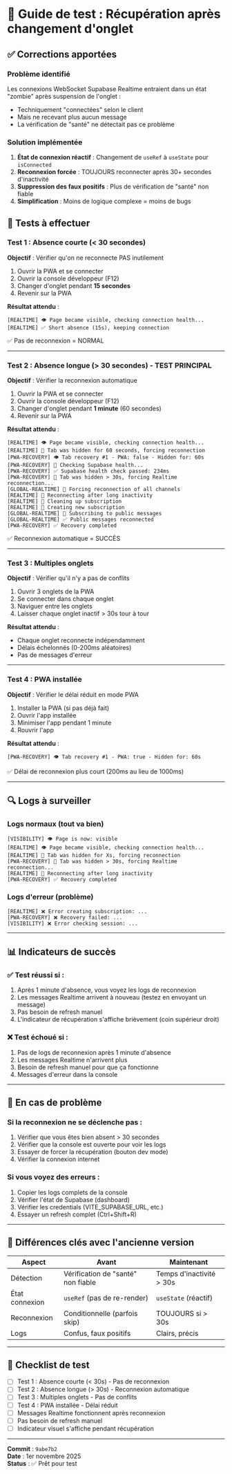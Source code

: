# 🧪 Guide de test : Récupération après changement d'onglet

## ✅ Corrections apportées

### Problème identifié
Les connexions WebSocket Supabase Realtime entraient dans un état "zombie" après suspension de l'onglet :
- Techniquement "connectées" selon le client
- Mais ne recevant plus aucun message
- La vérification de "santé" ne détectait pas ce problème

### Solution implémentée
1. **État de connexion réactif** : Changement de `useRef` à `useState` pour `isConnected`
2. **Reconnexion forcée** : TOUJOURS reconnecter après 30+ secondes d'inactivité
3. **Suppression des faux positifs** : Plus de vérification de "santé" non fiable
4. **Simplification** : Moins de logique complexe = moins de bugs

## 🧪 Tests à effectuer

### Test 1 : Absence courte (< 30 secondes)
**Objectif** : Vérifier qu'on ne reconnecte PAS inutilement

1. Ouvrir la PWA et se connecter
2. Ouvrir la console développeur (F12)
3. Changer d'onglet pendant **15 secondes**
4. Revenir sur la PWA

**Résultat attendu** :
```
[REALTIME] 👁️ Page became visible, checking connection health...
[REALTIME] ✅ Short absence (15s), keeping connection
```
✅ Pas de reconnexion = NORMAL

---

### Test 2 : Absence longue (> 30 secondes) - TEST PRINCIPAL
**Objectif** : Vérifier la reconnexion automatique

1. Ouvrir la PWA et se connecter
2. Ouvrir la console développeur (F12)
3. Changer d'onglet pendant **1 minute** (60 secondes)
4. Revenir sur la PWA

**Résultat attendu** :
```
[REALTIME] 👁️ Page became visible, checking connection health...
[REALTIME] 🏥 Tab was hidden for 60 seconds, forcing reconnection
[PWA-RECOVERY] 👁️ Tab recovery #1 - PWA: false - Hidden for: 60s
[PWA-RECOVERY] 🏥 Checking Supabase health...
[PWA-RECOVERY] ✅ Supabase health check passed: 234ms
[PWA-RECOVERY] 🔌 Tab was hidden > 30s, forcing Realtime reconnection...
[GLOBAL-REALTIME] 🔄 Forcing reconnection of all channels
[REALTIME] 🔄 Reconnecting after long inactivity
[REALTIME] 🧹 Cleaning up subscription
[REALTIME] 🔌 Creating new subscription
[GLOBAL-REALTIME] 🔌 Subscribing to public messages
[GLOBAL-REALTIME] ✅ Public messages reconnected
[PWA-RECOVERY] ✅ Recovery completed
```
✅ Reconnexion automatique = SUCCÈS

---

### Test 3 : Multiples onglets
**Objectif** : Vérifier qu'il n'y a pas de conflits

1. Ouvrir 3 onglets de la PWA
2. Se connecter dans chaque onglet
3. Naviguer entre les onglets
4. Laisser chaque onglet inactif > 30s tour à tour

**Résultat attendu** :
- Chaque onglet reconnecte indépendamment
- Délais échelonnés (0-200ms aléatoires)
- Pas de messages d'erreur

---

### Test 4 : PWA installée
**Objectif** : Vérifier le délai réduit en mode PWA

1. Installer la PWA (si pas déjà fait)
2. Ouvrir l'app installée
3. Minimiser l'app pendant 1 minute
4. Rouvrir l'app

**Résultat attendu** :
```
[PWA-RECOVERY] 👁️ Tab recovery #1 - PWA: true - Hidden for: 60s
```
✅ Délai de reconnexion plus court (200ms au lieu de 1000ms)

---

## 🔍 Logs à surveiller

### Logs normaux (tout va bien)
```
[VISIBILITY] 👁️ Page is now: visible
[REALTIME] 👁️ Page became visible, checking connection health...
[REALTIME] 🏥 Tab was hidden for Xs, forcing reconnection
[PWA-RECOVERY] 🔌 Tab was hidden > 30s, forcing Realtime reconnection...
[REALTIME] 🔄 Reconnecting after long inactivity
[PWA-RECOVERY] ✅ Recovery completed
```

### Logs d'erreur (problème)
```
[REALTIME] ❌ Error creating subscription: ...
[PWA-RECOVERY] ❌ Recovery failed: ...
[VISIBILITY] ❌ Error checking session: ...
```

---

## 📊 Indicateurs de succès

### ✅ Test réussi si :
1. Après 1 minute d'absence, vous voyez les logs de reconnexion
2. Les messages Realtime arrivent à nouveau (testez en envoyant un message)
3. Pas besoin de refresh manuel
4. L'indicateur de récupération s'affiche brièvement (coin supérieur droit)

### ❌ Test échoué si :
1. Pas de logs de reconnexion après 1 minute d'absence
2. Les messages Realtime n'arrivent plus
3. Besoin de refresh manuel pour que ça fonctionne
4. Messages d'erreur dans la console

---

## 🐛 En cas de problème

### Si la reconnexion ne se déclenche pas :
1. Vérifier que vous êtes bien absent > 30 secondes
2. Vérifier que la console est ouverte pour voir les logs
3. Essayer de forcer la récupération (bouton dev mode)
4. Vérifier la connexion internet

### Si vous voyez des erreurs :
1. Copier les logs complets de la console
2. Vérifier l'état de Supabase (dashboard)
3. Vérifier les credentials (VITE_SUPABASE_URL, etc.)
4. Essayer un refresh complet (Ctrl+Shift+R)

---

## 🎯 Différences clés avec l'ancienne version

| Aspect | Avant | Maintenant |
|--------|-------|------------|
| Détection | Vérification de "santé" non fiable | Temps d'inactivité > 30s |
| État connexion | `useRef` (pas de re-render) | `useState` (réactif) |
| Reconnexion | Conditionnelle (parfois skip) | TOUJOURS si > 30s |
| Logs | Confus, faux positifs | Clairs, précis |

---

## 📝 Checklist de test

- [ ] Test 1 : Absence courte (< 30s) - Pas de reconnexion
- [ ] Test 2 : Absence longue (> 30s) - Reconnexion automatique
- [ ] Test 3 : Multiples onglets - Pas de conflits
- [ ] Test 4 : PWA installée - Délai réduit
- [ ] Messages Realtime fonctionnent après reconnexion
- [ ] Pas besoin de refresh manuel
- [ ] Indicateur visuel s'affiche pendant récupération

---

**Commit** : `9abe7b2`  
**Date** : 1er novembre 2025  
**Status** : ✅ Prêt pour test
